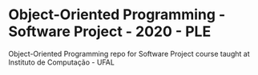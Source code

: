 # Object-Oriented Programming - Software Project - 2020 - PLE
Object-Oriented Programming repo for Software Project course taught at Instituto de Computação - UFAL
